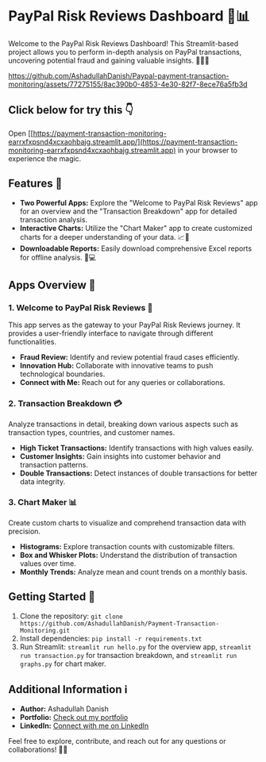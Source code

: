 # PayPal Risk Reviews Dashboard 🚀📊

Welcome to the PayPal Risk Reviews Dashboard! This Streamlit-based project allows you to perform in-depth analysis on PayPal transactions, uncovering potential fraud and gaining valuable insights. 🕵️‍♂️💸


https://github.com/AshadullahDanish/Paypal-payment-transaction-monitoring/assets/77275155/8ac390b0-4853-4e30-82f7-8ece76a5fb3d


## Click below for try this 👇 
Open [[https://payment-transaction-monitoring-earrxfxpsnd4xcxaohbajg.streamlit.app/](https://payment-transaction-monitoring-earrxfxpsnd4xcxaohbajg.streamlit.app) in your browser to experience the magic.
## Features 🌟

- **Two Powerful Apps:** Explore the "Welcome to PayPal Risk Reviews" app for an overview and the "Transaction Breakdown" app for detailed transaction analysis.
- **Interactive Charts:** Utilize the "Chart Maker" app to create customized charts for a deeper understanding of your data. 📈🎨
- **Downloadable Reports:** Easily download comprehensive Excel reports for offline analysis. 💼💻

## Apps Overview 📱

### 1. Welcome to PayPal Risk Reviews 🎉

This app serves as the gateway to your PayPal Risk Reviews journey. It provides a user-friendly interface to navigate through different functionalities.

- **Fraud Review:** Identify and review potential fraud cases efficiently.
- **Innovation Hub:** Collaborate with innovative teams to push technological boundaries.
- **Connect with Me:** Reach out for any queries or collaborations.

### 2. Transaction Breakdown 💳

Analyze transactions in detail, breaking down various aspects such as transaction types, countries, and customer names.

- **High Ticket Transactions:** Identify transactions with high values easily.
- **Customer Insights:** Gain insights into customer behavior and transaction patterns.
- **Double Transactions:** Detect instances of double transactions for better data integrity.

### 3. Chart Maker 📊

Create custom charts to visualize and comprehend transaction data with precision.

- **Histograms:** Explore transaction counts with customizable filters.
- **Box and Whisker Plots:** Understand the distribution of transaction values over time.
- **Monthly Trends:** Analyze mean and count trends on a monthly basis.

## Getting Started 🚀

1. Clone the repository: `git clone https://github.com/AshadullahDanish/Payment-Transaction-Monitoring.git`
2. Install dependencies: `pip install -r requirements.txt`
3. Run Streamlit: `streamlit run hello.py` for the overview app, `streamlit run transaction.py` for transaction breakdown, and `streamlit run graphs.py` for chart maker.

## Additional Information ℹ️

- **Author:** Ashadullah Danish
- **Portfolio:** [Check out my portfolio](https://ashadullahdanish.netlify.app/)
- **LinkedIn:** [Connect with me on LinkedIn](https://www.linkedin.com/in/your-linkedin-profile/)

Feel free to explore, contribute, and reach out for any questions or collaborations! 🚀✨
